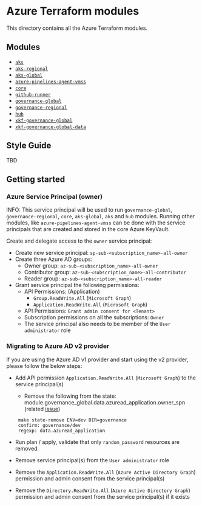 # Azure Terraform modules

This directory contains all the Azure Terraform modules.

## Modules

- [`aks`](aks/README.md)
- [`aks-regional`](aks-regional/README.md)
- [`aks-global`](aks-global/README.md)
- [`azure-pipelines-agent-vmss`](azure-pipelines-agent-vmss/README.md)
- [`core`](core/README.md)
- [`github-runner`](github-runner/README.md)
- [`governance-global`](governance-global/README.md)
- [`governance-regional`](governance-regional/README.md)
- [`hub`](hub/README.md)
- [`xkf-governance-global`](xkf-governance-global/README.md)
- [`xkf-governance-global-data`](xkf-governance-global-data/README.md)

## Style Guide

TBD

## Getting started

### Azure Service Principal (owner)

INFO: This service principal will be used to run `governance-global`, `governance-regional`, `core`, `aks-global`, `aks` and `hub` modules. Running other modules, like `azure-pipelines-agent-vmss` can be done with the service principals that are created and stored in the core Azure KeyVault.

Create and delegate access to the `owner` service principal:

- Create new service principal: `sp-sub-<subscription_name>-all-owner`
- Create three Azure AD groups:
  - Owner group: `az-sub-<subscription_name>-all-owner`
  - Contributor group: `az-sub-<subscription_name>-all-contributor`
  - Reader group: `az-sub-<subscription_name>-all-reader`
- Grant service principal the following permissions:
  - API Permissions: (Application)
    - `Group.ReadWrite.All` (`Microsoft Graph`)
    - `Application.ReadWrite.All` (`Microsoft Graph`)
  - API Permissions: `Grant admin consent for <Tenant>`
  - Subscription permissions on all the subscriptions: `Owner`
  - The service principal also needs to be member of the `User administrator` role

### Migrating to Azure AD v2 provider

If you are using the Azure AD v1 provider and start using the v2 provider, please follow the below steps:

- Add API permission `Application.ReadWrite.All` (`Microsoft Graph`) to the service principal(s)
  - Remove the following from the state: module.governance_global.data.azuread_application.owner_spn (related [issue](https://github.com/hashicorp/terraform-provider-azuread/issues/541))

  ```shell
   make state-remove ENV=dev DIR=governance
   confirm: governance/dev
   regexp: data.azuread_application
   ```

- Run plan / apply, validate that only `random_password` resources are removed
- Remove service principal(s) from the `User administrator` role
- Remove the `Application.ReadWrite.All` (`Azure Active Directory Graph`) permission and admin consent from the service principal(s)
- Remove the `Directory.ReadWrite.All` (`Azure Active Directory Graph`) permission and admin consent from the service principal(s) if it exists
